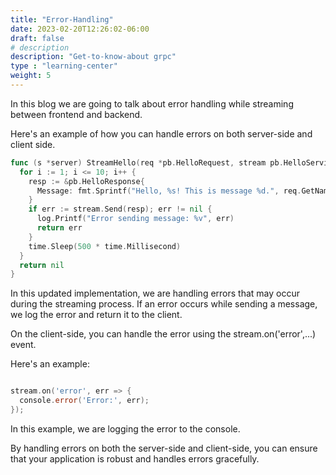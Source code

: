 ```yaml
---
title: "Error-Handling"
date: 2023-02-20T12:26:02-06:00
draft: false
# description
description: "Get-to-know-about grpc"
type : "learning-center"
weight: 5
---
```


In this blog we are going to talk about error handling while streaming between frontend and backend.

Here's an example of how you can handle errors on both server-side and client side.

```go
func (s *server) StreamHello(req *pb.HelloRequest, stream pb.HelloService_StreamHelloServer) error {
  for i := 1; i <= 10; i++ {
    resp := &pb.HelloResponse{
      Message: fmt.Sprintf("Hello, %s! This is message %d.", req.GetName(), i),
    }
    if err := stream.Send(resp); err != nil {
      log.Printf("Error sending message: %v", err)
      return err
    }
    time.Sleep(500 * time.Millisecond)
  }
  return nil
}
```
In this updated implementation, we are handling errors that may occur during the streaming process. If an error occurs while sending a message, we log the error and return it to the client.

On the client-side, you can handle the error using the stream.on('error',...) event. 

Here's an example:

```go

stream.on('error', err => {
  console.error('Error:', err);
});
```
In this example, we are logging the error to the console.

By handling errors on both the server-side and client-side, you can ensure that your application is robust and handles errors gracefully.